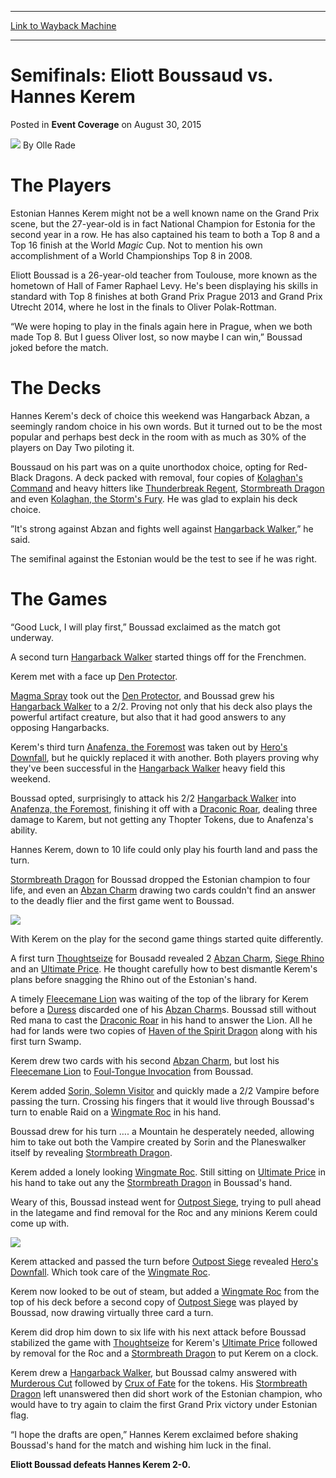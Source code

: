 
---
[Link to Wayback Machine](https://web.archive.org/web/20151005014636/http://magic.wizards.com/en/events/coverage/gppra15/semifinals-boussaud-kerem-2015-08-30)

[_metadata_:author]:- "Olle Rade"
[_metadata_:description]:- "The Players Estonian Hannes Kerem might not be a well known name on the Grand Prix scene, but the 27-year-old is in fact National Champion for Estonia for the second year in a row. He has also captained his team to both a Top 8 and a Top 16 finish at the World Magic Cup. Not to mention his own accomplishment of a World Championships Top 8 in 2008."
[_metadata_:generator]:- "Drupal 7 (http://drupal.org)"
[_metadata_:node]:- "553316"
[_metadata_:publish_date]:- "2015-08-30"
[_metadata_:source]:- "div-main-content"
[_metadata_:title]:- "Semifinals: Eliott Boussaud vs. Hannes Kerem"
[_metadata_:wayback_capture_timestamp]:- "2015-10-05 01:46:36"
[_metadata_:wayback_raw_url]:- "https://web.archive.org/web/20151005014636id_/http://magic.wizards.com/en/events/coverage/gppra15/semifinals-boussaud-kerem-2015-08-30"
[_metadata_:wayback_url]:- "http://magic.wizards.com/en/events/coverage/gppra15/semifinals-boussaud-kerem-2015-08-30"
---


Semifinals: Eliott Boussaud vs. Hannes Kerem
============================================



 Posted in **Event Coverage**
 on August 30, 2015 






![](https://media.magic.wizards.com/styles/auth_small/public/images/person/olle_rade_author.jpg)
By Olle Rade










The Players
===========


Estonian Hannes Kerem might not be a well known name on the Grand Prix scene, but the 27-year-old is in fact National Champion for Estonia for the second year in a row. He has also captained his team to both a Top 8 and a Top 16 finish at the World *Magic* Cup. Not to mention his own accomplishment of a World Championships Top 8 in 2008.


Eliott Boussad is a 26-year-old teacher from Toulouse, more known as the hometown of Hall of Famer Raphael Levy. He's been displaying his skills in standard with Top 8 finishes at both Grand Prix Prague 2013 and Grand Prix Utrecht 2014, where he lost in the finals to Oliver Polak-Rottman.


“We were hoping to play in the finals again here in Prague, when we both made Top 8. But I guess Oliver lost, so now maybe I can win,” Boussad joked before the match.


The Decks
=========


Hannes Kerem's deck of choice this weekend was Hangarback Abzan, a seemingly random choice in his own words. But it turned out to be the most popular and perhaps best deck in the room with as much as 30% of the players on Day Two piloting it.


Boussaud on his part was on a quite unorthodox choice, opting for Red-Black Dragons. A deck packed with removal, four copies of [Kolaghan's Command](http://gatherer.wizards.com/Pages/Card/Details.aspx?name=Kolaghan%27s+Command) and heavy hitters like [Thunderbreak Regent](http://gatherer.wizards.com/Pages/Card/Details.aspx?name=Thunderbreak+Regent), [Stormbreath Dragon](http://gatherer.wizards.com/Pages/Card/Details.aspx?name=Stormbreath+Dragon) and even [Kolaghan, the Storm's Fury](http://gatherer.wizards.com/Pages/Card/Details.aspx?name=Kolaghan%2C+the+Storm%27s+Fury). He was glad to explain his deck choice.


”It's strong against Abzan and fights well against [Hangarback Walker](http://gatherer.wizards.com/Pages/Card/Details.aspx?name=Hangarback+Walker),” he said.


The semifinal against the Estonian would be the test to see if he was right.


The Games
=========


“Good Luck, I will play first,” Boussad exclaimed as the match got underway.


A second turn [Hangarback Walker](http://gatherer.wizards.com/Pages/Card/Details.aspx?name=Hangarback+Walker) started things off for the Frenchmen.


Kerem met with a face up [Den Protector](http://gatherer.wizards.com/Pages/Card/Details.aspx?name=Den+Protector).


[Magma Spray](http://gatherer.wizards.com/Pages/Card/Details.aspx?name=Magma+Spray) took out the [Den Protector](http://gatherer.wizards.com/Pages/Card/Details.aspx?name=Den+Protector), and Boussad grew his [Hangarback Walker](http://gatherer.wizards.com/Pages/Card/Details.aspx?name=Hangarback+Walker) to a 2/2. Proving not only that his deck also plays the powerful artifact creature, but also that it had good answers to any opposing Hangarbacks.


Kerem's third turn [Anafenza, the Foremost](http://gatherer.wizards.com/Pages/Card/Details.aspx?name=Anafenza%2C+the+Foremost) was taken out by [Hero's Downfall](http://gatherer.wizards.com/Pages/Card/Details.aspx?name=Hero%27s+Downfall), but he quickly replaced it with another. Both players proving why they've been successful in the [Hangarback Walker](http://gatherer.wizards.com/Pages/Card/Details.aspx?name=Hangarback+Walker) heavy field this weekend.


Boussad opted, surprisingly to attack his 2/2 [Hangarback Walker](http://gatherer.wizards.com/Pages/Card/Details.aspx?name=Hangarback+Walker) into [Anafenza, the Foremost](http://gatherer.wizards.com/Pages/Card/Details.aspx?name=Anafenza%2C+the+Foremost), finishing it off with a [Draconic Roar](http://gatherer.wizards.com/Pages/Card/Details.aspx?name=Draconic+Roar), dealing three damage to Karem, but not getting any Thopter Tokens, due to Anafenza's ability.


Hannes Kerem, down to 10 life could only play his fourth land and pass the turn.


[Stormbreath Dragon](http://gatherer.wizards.com/Pages/Card/Details.aspx?name=Stormbreath+Dragon) for Boussad dropped the Estonian champion to four life, and even an [Abzan Charm](http://gatherer.wizards.com/Pages/Card/Details.aspx?name=Abzan+Charm) drawing two cards couldn't find an answer to the deadly flier and the first game went to Boussad.


![](https://media.wizards.com/2015/events/gppra15/gppra15_sf1_kerem.jpg)  



With Kerem on the play for the second game things started quite differently.


A first turn [Thoughtseize](http://gatherer.wizards.com/Pages/Card/Details.aspx?name=Thoughtseize) for Bousadd revealed 2 [Abzan Charm](http://gatherer.wizards.com/Pages/Card/Details.aspx?name=Abzan+Charm), [Siege Rhino](http://gatherer.wizards.com/Pages/Card/Details.aspx?name=Siege+Rhino) and an [Ultimate Price](http://gatherer.wizards.com/Pages/Card/Details.aspx?name=Ultimate+Price). He thought carefully how to best dismantle Kerem's plans before snagging the Rhino out of the Estonian's hand.


A timely [Fleecemane Lion](http://gatherer.wizards.com/Pages/Card/Details.aspx?name=Fleecemane+Lion) was waiting of the top of the library for Kerem before a [Duress](http://gatherer.wizards.com/Pages/Card/Details.aspx?name=Duress) discarded one of his [Abzan Charm](http://gatherer.wizards.com/Pages/Card/Details.aspx?name=Abzan+Charm)s. Boussad still without Red mana to cast the [Draconic Roar](http://gatherer.wizards.com/Pages/Card/Details.aspx?name=Draconic+Roar) in his hand to answer the Lion. All he had for lands were two copies of [Haven of the Spirit Dragon](http://gatherer.wizards.com/Pages/Card/Details.aspx?name=Haven+of+the+Spirit+Dragon) along with his first turn Swamp.


Kerem drew two cards with his second [Abzan Charm](http://gatherer.wizards.com/Pages/Card/Details.aspx?name=Abzan+Charm), but lost his [Fleecemane Lion](http://gatherer.wizards.com/Pages/Card/Details.aspx?name=Fleecemane+Lion) to [Foul-Tongue Invocation](http://gatherer.wizards.com/Pages/Card/Details.aspx?name=Foul-Tongue+Invocation) from Boussad.


Kerem added [Sorin, Solemn Visitor](http://gatherer.wizards.com/Pages/Card/Details.aspx?name=Sorin%2C+Solemn+Visitor) and quickly made a 2/2 Vampire before passing the turn. Crossing his fingers that it would live through Boussad's turn to enable Raid on a [Wingmate Roc](http://gatherer.wizards.com/Pages/Card/Details.aspx?name=Wingmate+Roc) in his hand.


Boussad drew for his turn …. a Mountain he desperately needed, allowing him to take out both the Vampire created by Sorin and the Planeswalker itself by revealing [Stormbreath Dragon](http://gatherer.wizards.com/Pages/Card/Details.aspx?name=Stormbreath+Dragon).


Kerem added a lonely looking [Wingmate Roc](http://gatherer.wizards.com/Pages/Card/Details.aspx?name=Wingmate+Roc). Still sitting on [Ultimate Price](http://gatherer.wizards.com/Pages/Card/Details.aspx?name=Ultimate+Price) in his hand to take out any the [Stormbreath Dragon](http://gatherer.wizards.com/Pages/Card/Details.aspx?name=Stormbreath+Dragon) in Boussad's hand.


Weary of this, Boussad instead went for [Outpost Siege](http://gatherer.wizards.com/Pages/Card/Details.aspx?name=Outpost+Siege), trying to pull ahead in the lategame and find removal for the Roc and any minions Kerem could come up with.


![](https://media.wizards.com/2015/events/gppra15/gppra15_sf1_boussaud.jpg)  



Kerem attacked and passed the turn before [Outpost Siege](http://gatherer.wizards.com/Pages/Card/Details.aspx?name=Outpost+Siege) revealed [Hero's Downfall](http://gatherer.wizards.com/Pages/Card/Details.aspx?name=Hero%27s+Downfall). Which took care of the [Wingmate Roc](http://gatherer.wizards.com/Pages/Card/Details.aspx?name=Wingmate+Roc).


Kerem now looked to be out of steam, but added a [Wingmate Roc](http://gatherer.wizards.com/Pages/Card/Details.aspx?name=Wingmate+Roc) from the top of his deck before a second copy of [Outpost Siege](http://gatherer.wizards.com/Pages/Card/Details.aspx?name=Outpost+Siege) was played by Boussad, now drawing virtually three card a turn.


Kerem did drop him down to six life with his next attack before Boussad stabilized the game with [Thoughtseize](http://gatherer.wizards.com/Pages/Card/Details.aspx?name=Thoughtseize) for Kerem's [Ultimate Price](http://gatherer.wizards.com/Pages/Card/Details.aspx?name=Ultimate+Price) followed by removal for the Roc and a [Stormbreath Dragon](http://gatherer.wizards.com/Pages/Card/Details.aspx?name=Stormbreath+Dragon) to put Kerem on a clock.


Kerem drew a [Hangarback Walker](http://gatherer.wizards.com/Pages/Card/Details.aspx?name=Hangarback+Walker), but Boussad calmy answered with [Murderous Cut](http://gatherer.wizards.com/Pages/Card/Details.aspx?name=Murderous+Cut) followed by [Crux of Fate](http://gatherer.wizards.com/Pages/Card/Details.aspx?name=Crux+of+Fate) for the tokens. His [Stormbreath Dragon](http://gatherer.wizards.com/Pages/Card/Details.aspx?name=Stormbreath+Dragon) left unanswered then did short work of the Estonian champion, who would have to try again to claim the first Grand Prix victory under Estonian flag.


“I hope the drafts are open,” Hannes Kerem exclaimed before shaking Boussad's hand for the match and wishing him luck in the final.


**Eliott Boussad defeats Hannes Kerem 2-0.**







